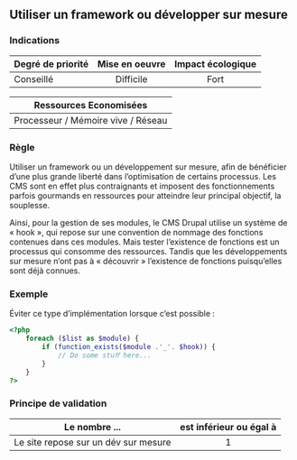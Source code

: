 ## Utiliser un framework ou développer sur mesure
### Indications
| Degré de priorité |      Mise en oeuvre       |  Impact écologique    | 
|-------------------|:-------------------------:|:---------------------:|
|    Conseillé      |  Difficile                | Fort                  | 


|Ressources Economisées                                      |
|:----------------------------------------------------------:|
|  Processeur / Mémoire vive / Réseau  |

### Règle
Utiliser un framework ou un développement sur mesure, afin de bénéficier d’une plus grande liberté dans l’optimisation de certains processus. Les CMS sont en effet plus contraignants et imposent des fonctionnements parfois gourmands en ressources pour atteindre leur principal objectif, la souplesse.

Ainsi, pour la gestion de ses modules, le CMS Drupal utilise un système de « hook », qui repose sur une convention de nommage des fonctions contenues dans ces modules. Mais tester l’existence de fonctions est un processus qui consomme des ressources. Tandis que les développements sur mesure n’ont pas à « découvrir » l’existence de fonctions puisqu’elles sont déjà connues.

### Exemple
Éviter ce type d’implémentation lorsque c’est possible :
```php
<?php
    foreach ($list as $module) {
        if (function_exists($module .'_'. $hook)) {
            // Do some stuﬀ here...
        }
    }
?>
```

### Principe de validation

| Le nombre ...     | est inférieur ou égal à   |  
|-------------------|:-------------------------:|
| Le site repose sur un dév sur mesure  | 1  |
